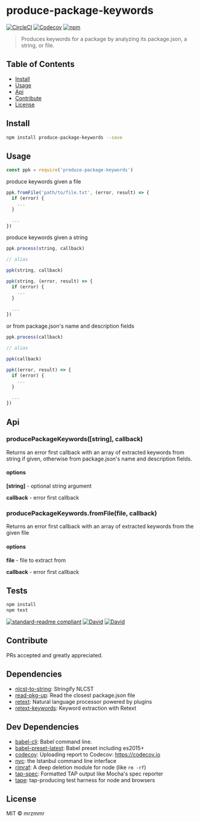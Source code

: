 # produce-package-keywords

[![CircleCI](https://img.shields.io/circleci/project/github/mrzmmr/produce-package-keywords.svg)](https://circleci.com/gh/mrzmmr/produce-package-keywords)
[![Codecov](https://img.shields.io/codecov/c/github/mrzmmr/produce-package-keywords.svg)](https://codecov.io/gh/mrzmmr/produce-package-keywords)
[![npm](https://img.shields.io/npm/v/produce-package-keywords.svg)](https://www.npmjs.com/package/produce-package-keywords)

> Produces keywords for a package by analyzing its package.json, a string, or
> file.

## Table of Contents

- [Install](#install)
- [Usage](#usage)
- [Api](#api)
- [Contribute](#contribute)
- [License](#license)

## Install

```sh
npm install produce-package-keywords --save
```

## Usage

```js
const ppk = require('produce-package-keywords')

```

produce keywords given a file

```js
ppk.fromFile('path/to/file.txt', (error, result) => {
  if (error) {
    ...
  }

  ...
})
```

produce keywords given a string

```js
ppk.process(string, callback)

// alias

ppk(string, callback)
```

```js
ppk(string, (error, result) => {
  if (error) {
    ...
  }

  ...
})
```

or from package.json's name and description fields

```js
ppk.process(callback)

// alias

ppk(callback)
```

```js
ppk((error, result) => {
  if (error) {
    ...
  }

  ...
})
```

## Api

### producePackageKeywords([string], callback)

Returns an error first callback with an array of extracted keywords from string
if given, otherwise from package.json's name and description fields.

#### options

**[string]** - optional string argument

**callback** - error first callback
  
### producePackageKeywords.fromFile(file, callback)

Returns an error first callback with an array of extracted keywords from the
given file

#### options

**file** - file to extract from

**callback** - error first callback

## Tests

```sh
npm install
npm test
```

[![standard-readme compliant](https://img.shields.io/badge/standard--readme-OK-green.svg?style=flat-square)](https://github.com/RichardLitt/standard-readme)
[![David](https://img.shields.io/david/mrzmmr/produce-package-keywords.svg)](https://david-dm.org/)
[![David](https://img.shields.io/david/dev/mrzmmr/produce-package-keywords.svg)](https://david-dm.org/)

## Contribute

PRs accepted and greatly appreciated.

## Dependencies

- [nlcst-to-string](https://github.com/wooorm/nlcst-to-string): Stringify NLCST
- [read-pkg-up](https://github.com/sindresorhus/read-pkg-up): Read the closest package.json file
- [retext](https://github.com/wooorm/retext/tree/master/packages): Natural language processor powered by plugins
- [retext-keywords](https://github.com/wooorm/retext-keywords): Keyword extraction with Retext

## Dev Dependencies

- [babel-cli](https://github.com/babel/babel/tree/master/packages): Babel command line.
- [babel-preset-latest](https://github.com/babel/babel/tree/master/packages): Babel preset including es2015+
- [codecov](https://github.com/codecov/codecov-node): Uploading report to Codecov: https://codecov.io
- [nyc](https://github.com/istanbuljs/nyc): the Istanbul command line interface
- [rimraf](https://github.com/isaacs/rimraf): A deep deletion module for node (like `rm -rf`)
- [tap-spec](https://github.com/scottcorgan/tap-spec): Formatted TAP output like Mocha&#39;s spec reporter
- [tape](https://github.com/substack/tape): tap-producing test harness for node and browsers



## License

MIT © mrzmmr
